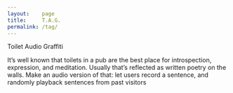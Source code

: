 ```yaml
---
layout:    page
title:     T.A.G. 
permalink: /tag/
---
```


Toilet Audio Graffiti

It’s well known that toilets in a pub are the best place for introspection, expression, and meditation. Usually that’s reflected as written poetry on the walls. Make an audio version of that: let users record a sentence, and randomly playback sentences from past visitors
